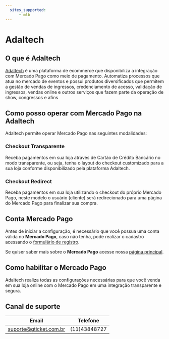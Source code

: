 ```yaml
---
  sites_supported:
      - mlb
---
```


# Adaltech

## O que é Adaltech

[Adaltech](http://www.adaltech.com.br/) é uma plataforma de ecommerce que disponibiliza a integração com Mercado Pago como meio de pagamento. Automatiza processos que atua no mercado de eventos e possui produtos diversificados que permitem a gestão de vendas de ingressos, credenciamento de acesso, validação de ingressos, vendas online e outros serviços que fazem parte da operação de show, congressos e afins

## Como posso operar com Mercado Pago na Adaltech

Adaltech permite operar Mercado Pago nas seguintes modalidades:

### Checkout Transparente

Receba pagamentos em sua loja através de Cartão de Crédito Bancário no modo transparente, ou seja, tenha o layout do checkout customizado para a sua loja conforme disponibilizado pela plataforma Adaltech.

### Checkout Redirect

Receba pagamentos em sua loja utilizando o checkout do próprio Mercado Pago, neste modelo o usuário (cliente) será redirecionado para uma página do Mercado Pago para finalizar sua compra.

## Conta Mercado Pago

Antes de iniciar a configuração, é necessário que você possua uma conta válida no **Mercado Pago**, caso não tenha, pode realizar o cadastro acessando o [formulário de registro](https://www.mercadopago.com.br/registration-mp?mode=mp).

Se quiser saber mais sobre o **Mercado Pago** acesse nossa [página principal](https://www.mercadopago.com.br/).

## Como habilitar o Mercado Pago

Adaltech realiza todas as configurações necessárias para que você venda em sua loja online com o Mercado Pago em uma integração transparente e segura.

## Canal de suporte 

Email | Telefone 
--|--
suporte@gticket.com.br |(11)43848727


